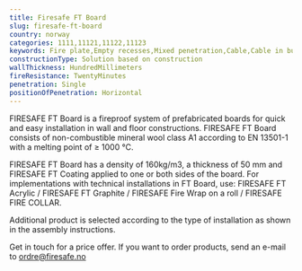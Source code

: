 ```yaml
---
title: Firesafe FT Board
slug: firesafe-ft-board
country: norway
categories: 1111,11121,11122,11123
keywords: Fire plate,Empty recesses,Mixed penetration,Cable,Cable in bundle
constructionType: Solution based on construction
wallThickness: HundredMillimeters
fireResistance: TwentyMinutes
penetration: Single
positionOfPenetration: Horizontal
---
```


FIRESAFE FT Board is a fireproof system of prefabricated boards for quick and easy installation in wall and floor constructions. FIRESAFE FT Board consists of non-combustible mineral wool class A1 according to EN 13501-1 with a melting point of ≥ 1000 °C.

FIRESAFE FT Board has a density of 160kg/m3, a thickness of 50 mm and FIRESAFE FT Coating applied to one or both sides of the board. For implementations with technical installations in FT Board, use: FIRESAFE FT Acrylic / FIRESAFE FT Graphite / FIRESAFE Fire Wrap on a roll / FIRESAFE FIRE COLLAR.

Additional product is selected according to the type of installation as shown in the assembly instructions.

Get in touch for a price offer. If you want to order products, send an e-mail to ordre@firesafe.no
